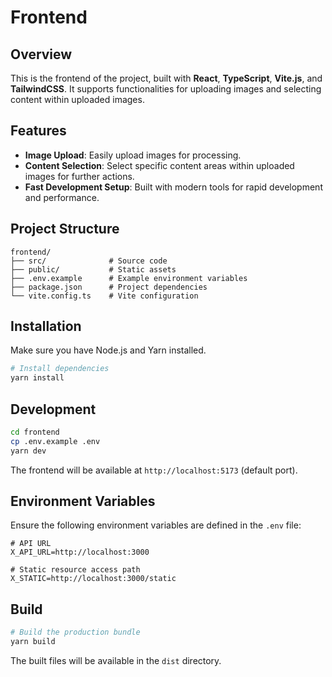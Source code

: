 # Frontend

## Overview

This is the frontend of the project, built with **React**, **TypeScript**, **Vite.js**, and **TailwindCSS**. It supports functionalities for uploading images and selecting content within uploaded images.

## Features

- **Image Upload**: Easily upload images for processing.
- **Content Selection**: Select specific content areas within uploaded images for further actions.
- **Fast Development Setup**: Built with modern tools for rapid development and performance.

## Project Structure

```
frontend/
├── src/              # Source code
├── public/           # Static assets
├── .env.example      # Example environment variables
├── package.json      # Project dependencies
└── vite.config.ts    # Vite configuration
```

## Installation

Make sure you have Node.js and Yarn installed.

```bash
# Install dependencies
yarn install
```

## Development

```bash
cd frontend
cp .env.example .env
yarn dev
```

The frontend will be available at `http://localhost:5173` (default port).

## Environment Variables

Ensure the following environment variables are defined in the `.env` file:

```
# API URL
X_API_URL=http://localhost:3000

# Static resource access path
X_STATIC=http://localhost:3000/static
```

## Build

```bash
# Build the production bundle
yarn build
```

The built files will be available in the `dist` directory.
